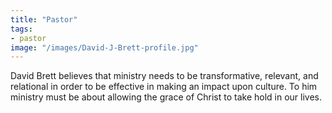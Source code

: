```yaml
---
title: "Pastor"
tags:
- pastor
image: "/images/David-J-Brett-profile.jpg"
---
```

David Brett believes that ministry needs to be transformative, relevant, and relational in order to be effective in making an impact upon culture. To him ministry must be about allowing the grace of Christ to take hold in our lives.

